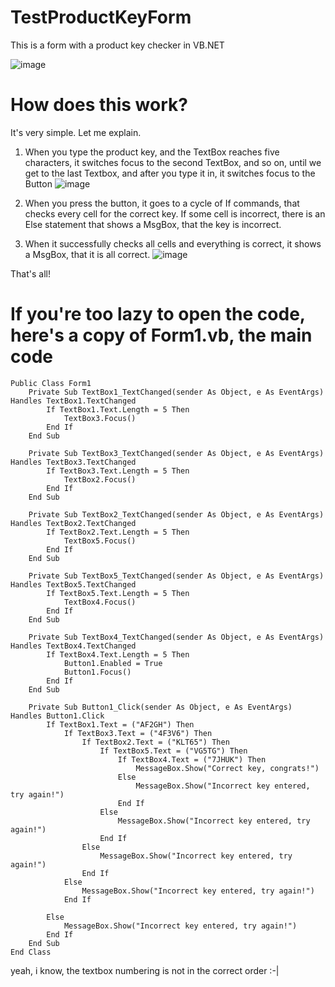 # TestProductKeyForm
This is a form with a product key checker in VB.NET

![image](https://github.com/poalchTRUNK/TestProductKeyForm/assets/110284837/05e01465-5a8f-4493-b1fd-e70fb5086d8f)


# How does this work?
It's very simple. Let me explain.

1. When you type the product key, and the TextBox reaches five characters, it switches focus to the second TextBox, and so on, until we get to the last Textbox, and after you type it in, it switches focus to the Button
![image](https://github.com/poalchTRUNK/TestProductKeyForm/assets/110284837/92637341-e016-4f63-b621-b924d208f2d4)

2. When you press the button, it goes to a cycle of If commands, that checks every cell for the correct key. If some cell is incorrect, there is an Else statement that shows a MsgBox, that the key is incorrect.
3. When it successfully checks all cells and everything is correct, it shows a MsgBox, that it is all correct.
![image](https://github.com/poalchTRUNK/TestProductKeyForm/assets/110284837/cce2cb5d-897c-4b24-b55b-80c540f33553)
  
That's all!



# If you're too lazy to open the code, here's a copy of Form1.vb, the main code
```
Public Class Form1
    Private Sub TextBox1_TextChanged(sender As Object, e As EventArgs) Handles TextBox1.TextChanged
        If TextBox1.Text.Length = 5 Then
            TextBox3.Focus()
        End If
    End Sub

    Private Sub TextBox3_TextChanged(sender As Object, e As EventArgs) Handles TextBox3.TextChanged
        If TextBox3.Text.Length = 5 Then
            TextBox2.Focus()
        End If
    End Sub

    Private Sub TextBox2_TextChanged(sender As Object, e As EventArgs) Handles TextBox2.TextChanged
        If TextBox2.Text.Length = 5 Then
            TextBox5.Focus()
        End If
    End Sub

    Private Sub TextBox5_TextChanged(sender As Object, e As EventArgs) Handles TextBox5.TextChanged
        If TextBox5.Text.Length = 5 Then
            TextBox4.Focus()
        End If
    End Sub

    Private Sub TextBox4_TextChanged(sender As Object, e As EventArgs) Handles TextBox4.TextChanged
        If TextBox4.Text.Length = 5 Then
            Button1.Enabled = True
            Button1.Focus()
        End If
    End Sub

    Private Sub Button1_Click(sender As Object, e As EventArgs) Handles Button1.Click
        If TextBox1.Text = ("AF2GH") Then
            If TextBox3.Text = ("4F3V6") Then
                If TextBox2.Text = ("KLT65") Then
                    If TextBox5.Text = ("VG5TG") Then
                        If TextBox4.Text = ("7JHUK") Then
                            MessageBox.Show("Correct key, congrats!")
                        Else
                            MessageBox.Show("Incorrect key entered, try again!")
                        End If
                    Else
                        MessageBox.Show("Incorrect key entered, try again!")
                    End If
                Else
                    MessageBox.Show("Incorrect key entered, try again!")
                End If
            Else
                MessageBox.Show("Incorrect key entered, try again!")
            End If

        Else
            MessageBox.Show("Incorrect key entered, try again!")
        End If
    End Sub
End Class
```

yeah, i know, the textbox numbering is not in the correct order :-|

